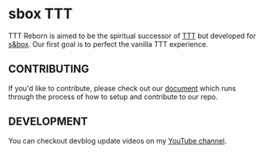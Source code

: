 # sbox TTT

TTT Reborn is aimed to be the spiritual successor of [TTT](https://ttt.badking.net/) but developed for [s&box](https://sbox.facepunch.com/news). Our first goal is to perfect the vanilla TTT experience.

## CONTRIBUTING

If you'd like to contribute, please check out our [document](https://github.com/mzegar/sbox-TTT/blob/main/CONTRIBUTING.md) which runs through the process of how to setup and contribute to our repo.

## DEVELOPMENT

You can checkout devblog update videos on my [YouTube channel](https://www.youtube.com/channel/UCk2IAm1j9o_3GWrqf537gNg).
